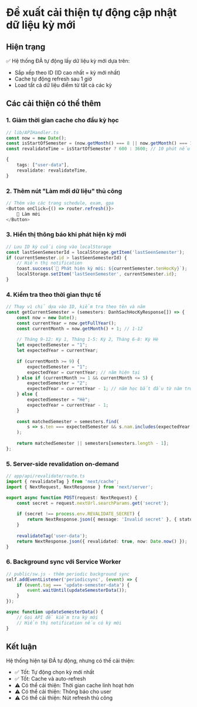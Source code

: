 # Đề xuất cải thiện tự động cập nhật dữ liệu kỳ mới

## Hiện trạng
✅ Hệ thống ĐÃ tự động lấy dữ liệu kỳ mới dựa trên:
- Sắp xếp theo ID (ID cao nhất = kỳ mới nhất)
- Cache tự động refresh sau 1 giờ
- Load tất cả dữ liệu điểm từ tất cả các kỳ

## Các cải thiện có thể thêm

### 1. Giảm thời gian cache cho đầu kỳ học
```typescript
// lib/APIHandler.ts
const now = new Date();
const isStartOfSemester = (now.getMonth() === 8 || now.getMonth() === 1); // Tháng 9 hoặc 2
const revalidateTime = isStartOfSemester ? 600 : 3600; // 10 phút nếu đầu kỳ, 1 giờ nếu giữa kỳ

{
    tags: ["user-data"],
    revalidate: revalidateTime,
}
```

### 2. Thêm nút "Làm mới dữ liệu" thủ công
```typescript
// Thêm vào các trang schedule, exam, gpa
<Button onClick={() => router.refresh()}>
    🔄 Làm mới
</Button>
```

### 3. Hiển thị thông báo khi phát hiện kỳ mới
```typescript
// Lưu ID kỳ cuối cùng vào localStorage
const lastSeenSemesterId = localStorage.getItem('lastSeenSemester');
if (currentSemester.id > lastSeenSemesterId) {
    // Hiển thị notification
    toast.success(`🎉 Phát hiện kỳ mới: ${currentSemester.tenHocKy}`);
    localStorage.setItem('lastSeenSemester', currentSemester.id);
}
```

### 4. Kiểm tra theo thời gian thực tế
```typescript
// Thay vì chỉ dựa vào ID, kiểm tra theo tên và năm
const getCurrentSemester = (semesters: DanhSachHocKyResponse[]) => {
    const now = new Date();
    const currentYear = now.getFullYear();
    const currentMonth = now.getMonth() + 1; // 1-12
    
    // Tháng 9-12: Kỳ 1, Tháng 1-5: Kỳ 2, Tháng 6-8: Kỳ Hè
    let expectedSemester = "1";
    let expectedYear = currentYear;
    
    if (currentMonth >= 9) {
        expectedSemester = "1";
        expectedYear = currentYear; // năm hiện tại
    } else if (currentMonth >= 1 && currentMonth <= 5) {
        expectedSemester = "2";
        expectedYear = currentYear - 1; // năm học bắt đầu từ năm trước
    } else {
        expectedSemester = "Hè";
        expectedYear = currentYear - 1;
    }
    
    const matchedSemester = semesters.find(
        s => s.ten === expectedSemester && s.nam.includes(expectedYear.toString())
    );
    
    return matchedSemester || semesters[semesters.length - 1];
};
```

### 5. Server-side revalidation on-demand
```typescript
// app/api/revalidate/route.ts
import { revalidateTag } from 'next/cache';
import { NextRequest, NextResponse } from 'next/server';

export async function POST(request: NextRequest) {
    const secret = request.nextUrl.searchParams.get('secret');
    
    if (secret !== process.env.REVALIDATE_SECRET) {
        return NextResponse.json({ message: 'Invalid secret' }, { status: 401 });
    }
    
    revalidateTag('user-data');
    return NextResponse.json({ revalidated: true, now: Date.now() });
}
```

### 6. Background sync với Service Worker
```typescript
// public/sw.js - thêm periodic background sync
self.addEventListener('periodicsync', (event) => {
    if (event.tag === 'update-semester-data') {
        event.waitUntil(updateSemesterData());
    }
});

async function updateSemesterData() {
    // Gọi API để kiểm tra kỳ mới
    // Hiển thị notification nếu có kỳ mới
}
```

## Kết luận
Hệ thống hiện tại ĐÃ tự động, nhưng có thể cải thiện:
- ✅ Tốt: Tự động chọn kỳ mới nhất
- ✅ Tốt: Cache và auto-refresh
- ⚠️ Có thể cải thiện: Thời gian cache linh hoạt hơn
- ⚠️ Có thể cải thiện: Thông báo cho user
- ⚠️ Có thể cải thiện: Nút refresh thủ công
